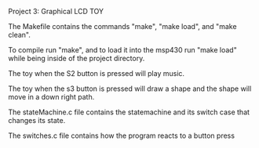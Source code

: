 Project 3: Graphical LCD TOY

The Makefile contains the commands "make", "make load", and "make clean".

To compile run "make", and to load it into the msp430 run "make load" while
being inside of the project directory.

The toy when the S2 button is pressed will play music.

The toy when the s3 button is pressed will draw a shape and the shape will
move in a down right path.

The stateMachine.c file contains the statemachine and its switch case that
changes its state.

The switches.c file contains how the program reacts to a button press

